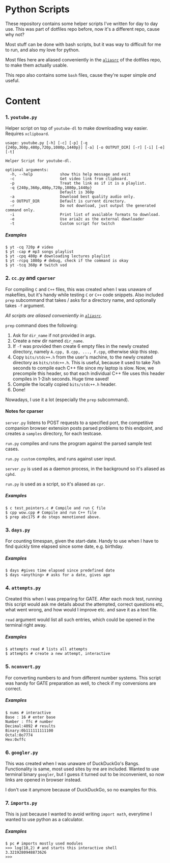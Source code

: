 # Python Scripts

These repository contains some helper scripts I've written for day to day use. This was part of dotfiles repo before, now it's a different repo, cause why not?

Most stuff can be done with bash scripts, but it was way to difficult for me to run, and also my love for python.

Most files here are aliased conveniently in the [`aliasrc`](https://github.com/toxdes/dotfiles/blob/master/config-files/ALIASRC) of the dotfiles repo, to make them actually usable.

This repo also contains some `bash` files, cause they're super simple _and_ useful.

# Content

### 1. `youtube.py`

Helper script on top of `youtube-dl` to make downloading way easier.
Requires `xclipboard`.

```shell
usage: youtube.py [-h] [-c] [-p] [-q {240p,360p,480p,720p,1080p,1440p}] [-a] [-o OUTPUT_DIR] [-r] [-i] [-e] [-t]

Helper Script for youtube-dl.

optional arguments:
  -h, --help            show this help message and exit
  -c                    Get video link from clipboard.
  -p                    Treat the link as if it is a playlist.
  -q {240p,360p,480p,720p,1080p,1440p}
                        Default is 360p
  -a                    Download best quality audio only.
  -o OUTPUT_DIR         Default is current directory.
  -r                    Do not download, just output the generated command only.
  -i                    Print list of available formats to download.
  -e                    Use aria2c as the external downloader
  -t                    Custom script for twitch
```

##### Examples

```shell
$ yt -cq 720p # video
$ yt -cap # mp3 songs playlist
$ yt -cpq 480p # downloading lectures playlist
$ yt -rcpq 1080p # debug, check if the command is okay
$ yt -tcq 360p # twitch vod
```

### 2. `cc.py` and `cparser`

For compiling `C` and `C++` files, this was created when I was unaware of makefiles, but it's handy while testing `C` or `C++` code snippets.
Also included `prep` subcommand that takes / asks for a directory name, and optionally takes `-f` argument.

_All scripts are aliased conveniently in [`aliasrc`](https://github.com/toxdes/dotfiles/blob/master/config-files/ALIASRC)._

`prep` command does the following:

1. Ask for `dir_name` if not provided in args.
2. Create a new dir named `dir_name`.
3. If `-f` was provided then create 6 empty files in the newly created directory, namely `A.cpp, B.cpp, ..., F.cpp`, otherwise skip this step.
4. Copy `bits/stdc++.h` from the user's machine, to the newly created directory as `bits/stdc++.h`. This is useful, because it used to take 7ish seconds to compile each C++ file since my laptop is slow. Now, we precompile this header, so that each individual C++ file uses this header compiles in 1-2ish seconds. Huge time saved!
5. Compile the locally copied `bits/stdc++.h` header.
6. Done!

Nowadays, I use it a lot (especially the `prep` subcommand).

#### Notes for cparser

`server.py` listens to POST requests to a specified port, the competitive
companion browser extension posts parsed problems to this endpoint,
and creates a `samples` directory, for each testcase.

`run.py` compiles and runs the program against the parsed sample test
cases.

`run.py custom` compiles, and runs against user input.

`server.py` is used as a daemon process, in the background so it's
aliased as `cphd`.

`run.py` is used as a script, so it's aliased as `cpr`.

##### Examples

```shell
$ c test_pointers.c # Compile and run C file
$ cpp wow.cpp # Compile and run C++ file
$ prep abc175 # do steps menotioned above.
```

### 3. `days.py`

For counting timespan, given the start-date. Handy to use when I have to find quickly time elapsed since some date, e.g. birthday.

##### Examples

```shell
$ days #gives time elapsed since predefined date
$ days <anything> # asks for a date, gives age
```

### 4. `attempts.py`

Created this when I was preparing for GATE. After each mock test, running this script would ask me details about the attempted, correct questions etc, what went wrong, and how would I improve etc. and save it as a text file.

`read` argument would list all such entries, which could be opened in the terminal right away.

##### Examples

```shell
$ attempts read # lists all attempts
$ attempts # create a new attempt, interactive
```

### 5. `nconvert.py`

For converting numbers to and from different number systems. This script was handy for GATE preparation as well, to check if my conversions are correct.

##### Examples

```shell
$ nums # interactive
Base : 16 # enter base
Number : ffc # number
Decimal:4092 # results
Binary:0b111111111100
Octal:0o7774
Hex:0xffc

```

### 6. `googler.py`

This was created when I was unaware of DuckDuckGo's Bangs. Functionality is same, most used sites by me are included. Wanted to use terminal binary `googler`, but I guess it turned out to be inconvenient, so now links are opened in browser instead.

I don't use it anymore because of DuckDuckGo, so no examples for this.

### 7. `imports.py`

This is just because I wanted to avoid writing `import math`, everytime I wanted to use python as a calculator.

##### Examples

```shell
$ pc # imports mostly used modules
>>> log(10,2) # and starts this interactive shell
3.3219280948873626
>>>
```
